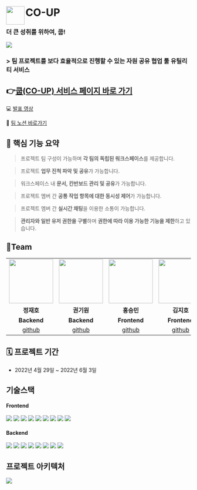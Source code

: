 # <img src="https://velog.velcdn.com/images/jiho3894/post/a955bf3c-174d-41ac-a533-888133861487/image.png" align=left width=50 /> CO-UP
### 더 큰 성취를 위하여, 쿱!
<img src="https://velog.velcdn.com/images/jiho3894/post/59959274-f205-49ce-a11f-4921df20350e/image.png" />

### > 팀 프로젝트를 보다 효율적으로 진행할 수 있는 자원 공유 협업 툴 유틸리티 서비스

## 👉[쿱(CO-UP) 서비스 페이지 바로 가기](https://www.cooperate-up.com/)

💻 [발표 영상](https://www.youtube.com/watch?v=SZUlbjT3us8)

📝 <a href='https://www.notion.so/CO-UP-a40c8fe3863e488e8a5beea37d0f488a' target='_blank'>팀 노션 바로가기</a>

## 📌 핵심 기능 요약

> 프로젝트 팀 구성이 가능하며 **각 팀의 독립된 워크스페이스**를 제공합니다.
>

> 프로젝트 **업무 진척 파악 및 공유**가 가능합니다.
>

> 워크스페이스 내 **문서, 칸반보드 관리 및 공유**가 가능합니다.
>

> 프로젝트 멤버 간 **공통 작업 항목에 대한 동시성 제어**가 가능합니다.
>

> 프로젝트 멤버 간 **실시간 채팅**을 이용한 소통이 가능합니다.
>

> **관리자와 일반 유저 권한을 구별**하며 **권한에 따라 이용 가능한 기능을 제한**하고 있습니다.
>

## 📌Team
<table>
  <tr>
    <td align="center"><a href="https://github.com/pg-Parunson" target='_blank'><img src="https://user-images.githubusercontent.com/79081800/171410377-2d4bce72-c874-4f5e-95eb-3f8e8d3ee4f3.png" width="120px" /></a></td>
    <td align="center"><a href="https://github.com/funnykyeon" target='_blank'><img src="https://user-images.githubusercontent.com/79081800/171410486-3b1f3940-dc55-4c5c-91d1-3e466738b232.png" width="120px" /></a>
    <td align="center"><a href="https://github.com/Hon-Seungmin" target='_blank'><img src="https://user-images.githubusercontent.com/79081800/171410845-e5eec2fa-a305-4849-bb24-e3e210fae8a1.png" width="120px" /></a></td>
    <td align="center"><a href="https://github.com/jiho3894" target='_blank'><img src="https://user-images.githubusercontent.com/79081800/171411042-b0022191-74fa-41ab-ba41-6d1c5f1eb8c6.png" width="120px" /></a></td>
       <td align="center"><a href="https://github.com/mosbisu" target='_blank'><img src="https://user-images.githubusercontent.com/79081800/171411148-efad3a73-0e98-4283-aa69-075f7b0b6523.png" width="120px" /></a></td>
    <td align="center"><a href="https://www.instagram.com/soupsoup__/" target='_blank'><img src="https://velog.velcdn.com/images/jiho3894/post/02c34c7a-fb80-47e8-b4ff-630ad4cff4be/image.jpg" width="120px" target='_blank'/></a></td>
    <td align="center"><a href="https://instagram.com/2x3graphics?igshid=YmMyMTA2M2Y=" target='_blank'><img src="https://velog.velcdn.com/images/jiho3894/post/f2feb694-e15c-42b5-9788-340640e8af4f/image.jpg" width="120px" /></a></td>

  <tr>
        <td align="center"><strong>정재호</strong></td>
    <td align="center"><strong>권기원</strong></td>
    <td align="center" vertical-align='middle'><strong>홍승민</strong></td>
    <td align="center"><strong>김지호</strong></td>
        <td align="center"><strong>김경래</strong></td>
    <td align="center"><strong>허수빈</strong></td>
    <td align="center"><strong>고나빈</strong></td>
    
  </tr>
  <tr>
        <td align="center"><b>Backend</b></td>
    <td align="center"><b>Backend</b></td>
    <td align="center"><b>Frontend</b></td>
    <td align="center"><b>Frontend</b></td>
    <td align="center"><b>Frontend</b></td>
        <td align="center"><b>Design</b></td>
    <td align="center"><b>Design</b></td>
  </tr>
    <tr>
            <td align="center"><a href="https://github.com/pg-Parunson" target='_blank'>github</a></td>
    <td align="center"><a href="https://github.com/funnykyeon" target='_blank'>github</a></td>
      <td align="center"><a href="https://github.com/Hong-Seungmin" target='_blank'>github</a></td>
    <td align="center"><a href="https://github.com/jiho3894" target='_blank'>github</a></td>
       <td align="center"><a href="https://github.com/pg-Parunson" target='_blank'>github</a></td>
            <td align="center"><a href="https://www.instagram.com/soupsoup__/" target='_blank'>instagram</a></td>
          <td align="center"><a href='https://www.instagram.com/2x3graphics/?igshid=YmMyMTA2M2Y%3D' target='_blank'>instagram</a><br/></td>
  </tr>
</table>


## 🗓 프로젝트 기간
- 2022년 4월 29일 ~ 2022년 6월 3일

## 기술스택
#### Frontend
<div align='left'>
  <img src="https://img.shields.io/badge/react-282C34?style=for-the-badge&logo=react&logoColor=61DAFB">
  <img src="https://img.shields.io/badge/TypeScript-3178C5?style=for-the-badge&logo=TypeScript&logoColor=white">
  <img src="https://img.shields.io/badge/ReactQuery-FF4154?style=for-the-badge&logo=REactQuery&logoColor=white">
    <img src="https://img.shields.io/badge/Recoil-black?style=for-the-badge&logo=RecoilCSS&logoColor=38BDF8">
      <img src="https://img.shields.io/badge/React bueautiful dnd-green?style=for-the-badge&logo=RecoilCSS&logoColor=38BDF8">
  <img src="https://img.shields.io/badge/TailwindCSS-06B6D4?style=for-the-badge&logo=TailwindCSS&logoColor=38BDF8">
  <img src="https://img.shields.io/badge/GitHub%20Actions-0D1117?style=for-the-badge&logo=GitHubActions&logoColor=2088FF"/>
  <img src="https://img.shields.io/badge/AWS%20CloudFront-232F3E?style=for-the-badge&logo=AmazonAWS&logoColor=FF9A00"/>
  <img src="https://img.shields.io/badge/PWA-5A0FC8?style=for-the-badge&logo=PWA&logoColor=white"/>
</div>

#### Backend
<div align='left'>
  <div align='left'>
  <img src="https://img.shields.io/badge/java-0D8AC7?style=for-the-badge&logo=java&logoColor=white">
  <img src="https://img.shields.io/badge/SPRING%20BOOT-6DB33F?style=for-the-badge&logo=SpringBoot&logoColor=white">
  <img src="https://img.shields.io/badge/QUERY%20DSL-E34F26?style=for-the-badge&logo=QUERYDSL&logoColor=0282C4">
<!--   <img src="https://img.shields.io/badge/Gradle-02303A?style=for-the-badge&logo=Gradle&logoColor=white"> -->
  <img src="https://img.shields.io/badge/mysql-4479A1?style=for-the-badge&logo=mysql&logoColor=white">
<!--   <img src="https://img.shields.io/badge/Redis-DC382D?style=for-the-badge&logo=Redis&logoColor=white"> -->
  <img src="https://img.shields.io/badge/GitHub%20Actions-0D1117?style=for-the-badge&logo=GitHubActions&logoColor=2088FF"/>
  <img src="https://img.shields.io/badge/AWS%20EC2-232F3E?style=for-the-badge&logo=AmazonAWS&logoColor=FF9A00"/>
  <img src="https://img.shields.io/badge/AWS%20S3-232F3E?style=for-the-badge&logo=AmazonAWS&logoColor=FF9A00"/>
  <img src="https://img.shields.io/badge/AWS%20CODEDEPLOY-232F3E?style=for-the-badge&logo=AmazonAWS&logoColor=FF9A00"/>
<!--   <img src="https://img.shields.io/badge/APACHE%20JMETER-D22128?style=for-the-badge&logo=APACHEJMETER&logoColor=FFFFFF">
  <img src="https://img.shields.io/badge/NGINX-009639?style=for-the-badge&logo=NGINX&logoColor=white"/> -->
</div>
</div>

## 프로젝트 아키텍처
<img src="https://velog.velcdn.com/images/jiho3894/post/64ed9e6a-e08b-4036-b238-092cf2b33207/image.png" />



